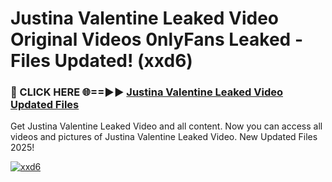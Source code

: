 # Justina Valentine Leaked Video Original Videos 0nlyFans Leaked - Files Updated! (xxd6)

<h3>🔴 CLICK HERE 🌐==►► <a href="https://tinyurl.com/ms9xzufz" rel="nofollow">Justina Valentine Leaked Video Updated Files</a></h3>

Get Justina Valentine Leaked Video and all content. Now you can access all videos and pictures of Justina Valentine Leaked Video. New Updated Files 2025!

[![xxd6](https://i.imgur.com/PQ7UWWw.gif)](https://tinyurl.com/ms9xzufz)
